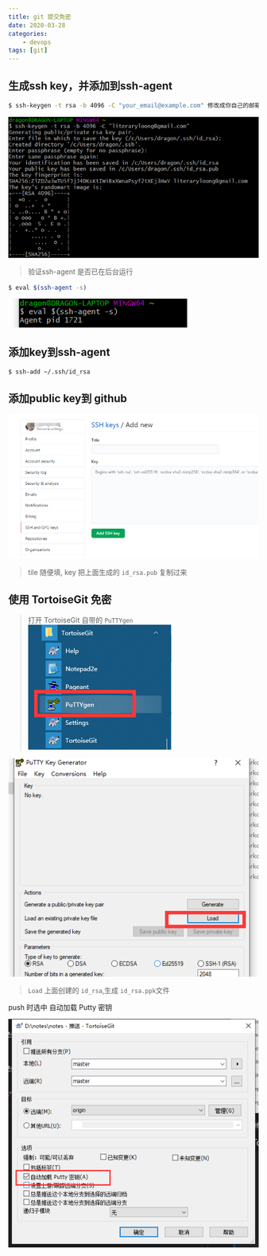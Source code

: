 ```yaml
---
title: git 提交免密
date: 2020-03-28
categories: 
    - devops
tags: [git]
---
```



## 生成ssh key，并添加到ssh-agent

```bash
$ ssh-keygen -t rsa -b 4096 -C "your_email@example.com" 修改成你自己的邮箱地址
```

<!--more-->

![](https://raw.githubusercontent.com/literaryloong/imgchr/master/img/20200928164130.png)

> 验证ssh-agent 是否已在后台运行

```bash
$ eval $(ssh-agent -s)
```

![](https://raw.githubusercontent.com/literaryloong/imgchr/master/img/20200928164357.png)

## 添加key到ssh-agent

```bash
$ ssh-add ~/.ssh/id_rsa
```

## 添加public key到 github

![](https://raw.githubusercontent.com/literaryloong/imgchr/master/img/20200928164636.png)

> tile 随便填, key 把上面生成的 `id_rsa.pub` 复制过来


## 使用 TortoiseGit 免密

> 打开 TortoiseGit 自带的 `PuTTYgen`
![](https://raw.githubusercontent.com/literaryloong/imgchr/master/img/20200928164923.png)


![](https://raw.githubusercontent.com/literaryloong/imgchr/master/img/20200928165104.png)

> `Load` 上面创建的 `id_rsa`,生成 `id_rsa.ppk`文件

push 时选中 自动加载 Putty 密钥

![](https://raw.githubusercontent.com/literaryloong/imgchr/master/img/20200928165415.png)


